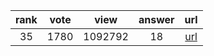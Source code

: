 
| rank | vote | view | answer | url |
|:-:|:-:|:-:|:-:|:-:|
|35|1780|1092792|18| [url](http://stackoverflow.com/questions/2612802/how-to-clone-or-copy-a-list) |
